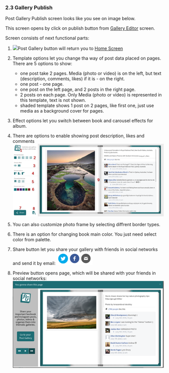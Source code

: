 ### 2.3 Gallery Publish

Post Gallery Publish screen looks like you see on image below.

This screen opens by click on publish button from [Gallery Editor](/22-gallery-editor-screen.md) screen.

Screen consists of next functional parts:

1. ![](blob:https://www.gitbook.com/15d975ee-f15f-45db-83ab-5cf246766c41)Post Gallery button will return you to [Home Screen](https://www.gitbook.com/book/daryapovalyaeva/post-gallery-user-manual/edit#)

2. Template options let you change tha way of post data placed on pages. There are 5 options to show:

   * one post take 2 pages. Media \(photo or video\) is on the left, but text \(description, comments, likes\)  if it is - on the right.  
   * one post - one page.  
   * one post on the left page, and 2 posts in the right page.  
   * 2 posts on each page. Only Media \(photo or video\) is represented in this template, text is not shown.  
   * shaded template shows 1 post on 2 pages, like first one, just use media as a background cover for pages.

3. Effect options let you switch between book and carousel effects for album.

4. There are options to enable showing post description, likes and comments![](/assets/publish.png)

5. You can also customize photo frame by selecting diffrent border types.
6. There is an option for changing book main color. You just need select color from palette. 
7. Share button let you share your gallery with friends in social networks and send it by email: ![](/assets/share_block.png)
8. Preview button opens page, which will be shared with your friends in social networks:![](/assets/preview_share.png)



